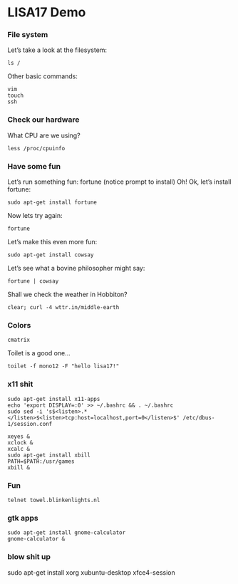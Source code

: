 # LISA17 Demo

### File system
Let’s take a look at the filesystem: 
```
ls /
```

Other basic commands:
```
vim
touch
ssh
```

### Check our hardware
What CPU are we using? 
```
less /proc/cpuinfo
```

### Have some fun
Let’s run something fun: fortune (notice prompt to install)
Oh! Ok, let’s install fortune: 
```
sudo apt-get install fortune
```

Now lets try again: 
```
fortune
```

Let’s make this even more fun: 
```
sudo apt-get install cowsay
```

Let’s see what a bovine philosopher might say: 
```
fortune | cowsay
```

Shall we check the weather in Hobbiton? 
```
clear; curl -4 wttr.in/middle-earth
```

### Colors
```
cmatrix
```

Toilet is a good one...
```
toilet -f mono12 -F "hello lisa17!"
```

### x11 shit

```
sudo apt-get install x11-apps
echo 'export DISPLAY=:0' >> ~/.bashrc && . ~/.bashrc
sudo sed -i 's$<listen>.*</listen>$<listen>tcp:host=localhost,port=0</listen>$' /etc/dbus-1/session.conf
```

```
xeyes &
xclock &
xcalc &
sudo apt-get install xbill
PATH=$PATH:/usr/games
xbill &
```

### Fun
```
telnet towel.blinkenlights.nl
```
### gtk apps
```
sudo apt-get install gnome-calculator
gnome-calculator &
```

### blow shit up
sudo apt-get install xorg xubuntu-desktop
xfce4-session